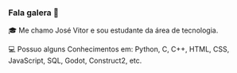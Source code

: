 ### Fala galera 👋

🎓 Me chamo José Vitor e sou estudante da área de tecnologia.

💻 Possuo alguns Conhecimentos em: Python, C, C++, HTML, CSS, JavaScript, SQL,
Godot, Construct2, etc.
